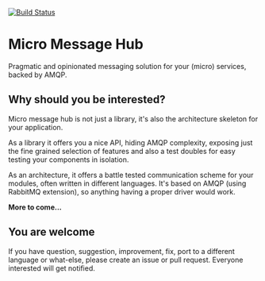 [![Build Status](https://travis-ci.org/witoldsz/micro-message-hub.node.svg?branch=master)](https://travis-ci.org/witoldsz/micro-message-hub.node)

Micro Message Hub
===
Pragmatic and opinionated messaging solution for your (micro) services, backed by AMQP.

Why should you be interested?
---
Micro message hub is not just a library, it's also the architecture skeleton for your application.

As a library it offers you a nice API, hiding AMQP complexity, exposing just the fine grained selection
of features and also a test doubles for easy testing your components in isolation.

As an architecture, it offers a battle tested communication scheme for your modules, often written in
different languages. It's based on AMQP (using RabbitMQ extension), so anything having a proper driver would work.

**More to come...**

You are welcome
---
If you have question, suggestion, improvement, fix, port to a different language or what-else,
please create an issue or pull request. Everyone interested will get notified.
